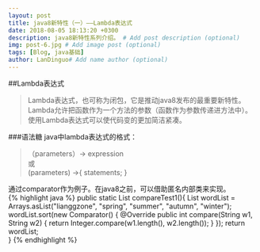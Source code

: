 ```yaml
---
layout: post
title: java8新特性（一）——Lambda表达式
date: 2018-08-05 18:13:20 +0300
description: java8新特性系列介绍。 # Add post description (optional)
img: post-6.jpg # Add image post (optional)
tags: [Blog, java基础]
author: LanDinguo# Add name author (optional)
---
```

##Lambda表达式
>Lambda表达式，也可称为闭包，它是推动java8发布的最重要新特性。</br>
>Lambda允许把函数作为一个方法的参数（函数作为参数传递进方法中）。<br/>
>使用Lambda表达式可以使代码变的更加简洁紧凑。

###语法糖
java中lambda表达式的格式：<br/>
>（parameters）-> expression</br>
或<br/>
>(parameters) ->{ statements; }

通过comparator作为例子。在java8之前，可以借助匿名内部类来实现。<br/>
{% highlight java %}
 public static List<String> compareTest1(){
    List<String> wordList = Arrays.asList("lianggzone", "spring", "summer", "autumn", "winter");
    wordList.sort(new Comparator<String>() {
        @Override
        public int compare(String w1, String w2) {
            return Integer.compare(w1.length(), w2.length());
        }
    });
    return wordList;        
 }
{% endhighlight %}